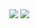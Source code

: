 <img src='https://github-readme-stats.vercel.app/api?username=dewslyse&show_icons=true&count_private=true&theme=dark' style="width: 100%, height: 300px">

<img src='https://github-readme-stats.vercel.app/api/top-langs/?username=dewslyse&langs_count=8&count_private=true&layout=compact&theme=dark' style="width: 100%, height: 300px">

